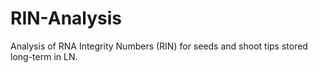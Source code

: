 # RIN-Analysis
Analysis of RNA Integrity Numbers (RIN) for seeds and shoot tips stored long-term in LN.
